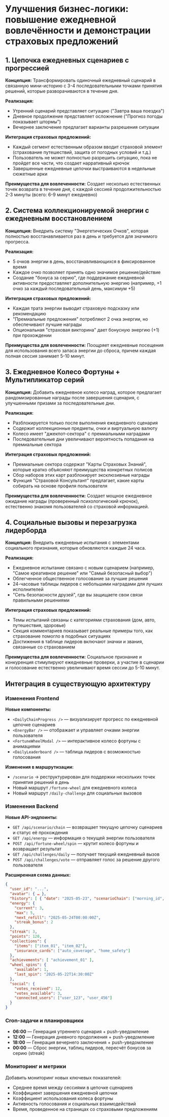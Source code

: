 # Улучшения бизнес-логики: повышение ежедневной вовлечённости и демонстрации страховых предложений

## 1. Цепочка ежедневных сценариев с прогрессией

**Концепция:** Трансформировать одиночный ежедневный сценарий в связанную мини-историю с 3-4 последовательными точками принятия решений, которые разворачиваются в течение дня.

**Реализация:**
- Утренний сценарий представляет ситуацию ("Завтра ваша поездка")
- Дневное продолжение представляет осложнение ("Прогноз погоды показывает штормы")
- Вечернее заключение предлагает варианты разрешения ситуации

**Интеграция страховых предложений:**
- Каждый сегмент естественным образом вводит страховой элемент (страхование путешествий, защита от погодных условий и т.д.)
- Пользователь не может полностью разрешить ситуацию, пока не пройдет все части, что создает нарративный крючок
- Завершенные ежедневные цепочки выстраиваются в недельные сюжетные арки

**Преимущества для вовлеченности:** Создает несколько естественных точек возврата в течение дня, с каждой сессией продолжительностью 2-3 минуты (всего: 6-9 минут ежедневно)

## 2. Система коллекционируемой энергии с ежедневным восстановлением

**Концепция:** Внедрить систему "Энергетических Очков", которая полностью восстанавливается раз в день и требуется для значимого прогресса.

**Реализация:**
- 5 очков энергии в день, восстанавливающихся в фиксированное время
- Каждое очко позволяет принять одно значимое решение/действие
- Создание "бонуса за серию", где поддержание ежедневной активности предоставляет дополнительную энергию (например, +1 очко за каждый последовательный день, максимум +5)

**Интеграция страховых предложений:**
- Каждая трата энергии выводит страховую подсказку или рекомендацию
- "Премиальные предложения" потребляют 2 очка энергии, но обеспечивают лучшие награды
- Опциональная "страховая викторина" дает бонусную энергию (+1) при прохождении

**Преимущества для вовлеченности:** Поощряет ежедневные посещения для использования всего запаса энергии до сброса, причем каждая полная сессия занимает 5-10 минут.

## 3. Ежедневное Колесо Фортуны + Мультипликатор серий

**Концепция:** Добавить ежедневное колесо наград, которое предлагает рандомизированные награды после завершения сценария, с улучшенными призами за последовательные дни.

**Реализация:**
- Разблокируется только после выполнения ежедневного сценария
- Содержит коллекционные предметы, очки и виртуальную валюту
- Колесо имеет "джекпот-сектора" с премиальными наградами
- Последовательные дни увеличивают вероятность попадания на премиальные сектора

**Интеграция страховых предложений:**
- Премиальные сектора содержат "Карты Страховых Знаний", которые кратко объясняют преимущества конкретных полисов
- Сбор наборов этих карт разблокирует эксклюзивные награды
- Функция "Страховой Консультант" предлагает, какие карты собирать на основе профиля пользователя

**Преимущества для вовлеченности:** Создает мощное ежедневное ожидание награды (проверенный психологический крючок), естественно знакомя пользователей со страховой информацией.

## 4. Социальные вызовы и перезагрузка лидерборда

**Концепция:** Внедрить ежедневные испытания с элементами социального признания, которые обновляются каждые 24 часа.

**Реализация:**
- Ежедневное испытание связано с новым сценарием (например, "Самое креативное решение" или "Самый безопасный выбор")
- Облегченное общественное голосование за лучшие решения
- 24-часовые таблицы лидеров с небольшими наградами для лучших исполнителей
- "Сеть безопасности друзей", где вы защищаете свои связи правильными решениями

**Интеграция страховых предложений:**
- Темы испытаний связаны с категориями страхования (дом, авто, путешествия, здоровье)
- Секция комментариев показывает реальные примеры того, как страхование помогло в подобных ситуациях
- Достижения в таблице лидеров включают значки и звания, связанные со страхованием

**Преимущества для вовлеченности:** Социальное признание и конкуренция стимулируют ежедневные проверки, а участие в сценарии и голосование естественно увеличивают время сессии до 5-10 минут.

## Интеграция в существующую архитектуру

### Изменения Frontend

**Новые компоненты:**
- `<DailyChainProgress />` — визуализирует прогресс по ежедневной цепочке сценариев
- `<EnergyBar />` — отображает и управляет очками энергии пользователя
- `<FortuneWheelModal />` — интерактивное колесо фортуны с анимациями
- `<DailyLeaderboard />` — таблица лидеров с возможностью голосования

**Изменения в маршрутизации:**
- `/scenario` → реструктурирован для поддержки нескольких точек принятия решений в день
- Новый маршрут `/fortune-wheel` для ежедневного колеса
- Новый маршрут `/daily-challenge` для социальных вызовов

### Изменения Backend

**Новые API-эндпоинты:**
- `GET /api/scenario/chain` — возвращает текущую цепочку сценариев и статус её прохождения
- `GET /api/energy` — информация о текущей энергии пользователя
- `POST /api/fortune-wheel/spin` — крутит колесо фортуны и возвращает результат
- `GET /api/challenges/daily` — получает текущий ежедневный вызов
- `POST /api/challenges/vote` — отправляет голос за решение другого пользователя

**Расширенная схема данных:**
```json
{
  "user_id": "...",
  "avatar": { … },
  "history": [ { "date": "2025-05-23", "scenarioChain": ["morning_id", "afternoon_id", "evening_id"], "choices": [1, 2, 1], "outcomes": ["..."] } ],
  "energy": {
    "current": 3,
    "max": 5,
    "next_refill": "2025-05-24T00:00:00Z",
    "streak_bonus": 2
  },
  "streak": 3,
  "points": 120,
  "collections": {
    "items": ["item_01", "item_02"],
    "insurance_cards": ["auto_coverage", "home_safety"]
  },
  "achievements": [ "achievement_01" ],
  "wheel_spins": {
    "available": 1,
    "last_spin": "2025-05-22T14:30:00Z"
  },
  "social": {
    "votes_received": 12,
    "votes_available": 3,
    "connected_users": ["user_123", "user_456"]
  }
}
```

### Cron-задачи и планировщики

- **06:00** — Генерация утреннего сценария + push-уведомление
- **12:00** — Генерация дневного продолжения + push-уведомление
- **18:00** — Генерация вечернего заключения + push-уведомление
- **00:00** — Сброс энергии, таблиц лидеров, пересчёт бонусов за серию (streak)

### Мониторинг и метрики

Добавить мониторинг новых ключевых показателей:
- Среднее время между сессиями в цепочке сценариев
- Коэффициент завершения ежедневной цепочки
- Коэффициент использования колеса фортуны
- Активность голосования и социальных взаимодействий
- Время, проведенное на страницах со страховыми предложениям
